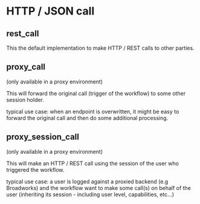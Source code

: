 # HTTP / JSON call

## rest_call
This the default implementation to make HTTP / REST calls to other parties.



## proxy_call
(only available in a proxy environment)

This will forward the original call (trigger of the workflow) to some other session holder.

typical use case: when an endpoint is overwritten,
it might be easy to forward the original call and then do some additional processing.



## proxy_session_call
(only available in a proxy environment)

This will make an HTTP / REST call using the session of the user who triggered the workflow.

typical use case: a user is logged against a proxied backend (e.g Broadworks)
and the workflow want to make some call(s) on behalf of the user (inheriting its session - including user level, capabilities, etc...)

